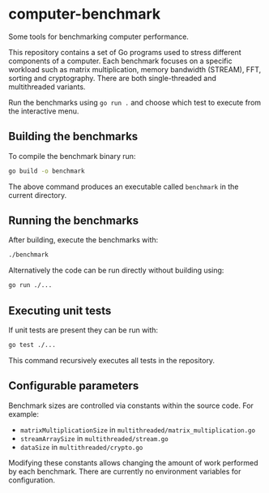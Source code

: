 # computer-benchmark

Some tools for benchmarking computer performance.

This repository contains a set of Go programs used to stress different components of a computer. Each benchmark focuses on a specific workload such as matrix multiplication, memory bandwidth (STREAM), FFT, sorting and cryptography. There are both single-threaded and multithreaded variants.

Run the benchmarks using `go run .` and choose which test to execute from the interactive menu.

## Building the benchmarks

To compile the benchmark binary run:

```bash
go build -o benchmark
```

The above command produces an executable called `benchmark` in the current directory.

## Running the benchmarks

After building, execute the benchmarks with:

```bash
./benchmark
```

Alternatively the code can be run directly without building using:

```bash
go run ./...
```

## Executing unit tests

If unit tests are present they can be run with:

```bash
go test ./...
```

This command recursively executes all tests in the repository.

## Configurable parameters

Benchmark sizes are controlled via constants within the source code. For example:

* `matrixMultiplicationSize` in `multithreaded/matrix_multiplication.go`
* `streamArraySize` in `multithreaded/stream.go`
* `dataSize` in `multithreaded/crypto.go`

Modifying these constants allows changing the amount of work performed by each benchmark. There are currently no environment variables for configuration.
